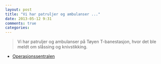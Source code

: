 ```yaml
---
layout: post
title: "Vi har patruljer og ambulanser ..."
date: 2013-05-12 9:31
comments: true
categories: 
---
```

> Vi har patruljer og ambulanser på Tøyen T-banestasjon, hvor det ble meldt om slåssing og knivstikking.
- [Operasjonssentralen](http://twitter.com/oslopolitiops/statuses/333620394789588993)
